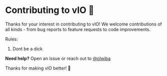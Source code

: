 # Contributing to vIO 🤝

Thanks for your interest in contributing to vIO! We welcome contributions of all kinds - from bug reports to feature requests to code improvements.

Rules:

1. Dont be a dick

**Need help?** Open an issue or reach out to [@olwiba](https://github.com/olwiba)

Thanks for making vIO better! 🎉
